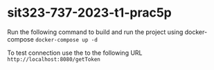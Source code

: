# sit323-737-2023-t1-prac5p

Run the following command to build and run the project using docker-compose
`docker-compose up -d`

To test connection use the to the following URL
`http://localhost:8080/getToken`
